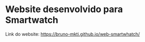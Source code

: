 # Website desenvolvido para Smartwatch
Link do website: https://bruno-mkti.github.io/web-smartwhatch/
